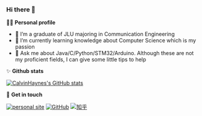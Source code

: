 ### Hi there 👋


👨‍🎓 **Personal profile**
- 🔭 I’m a graduate of JLU majoring in Communication Engineering
- 🌱 I’m currently learning  knowledge about Computer Science which is my passion
- 💬 Ask me about Java/C/Python/STM32/Arduino. Although these are not my proficient fields, I can give some little tips to help 

✨ **Github stats**  

[![CalvinHaynes's GitHub stats](https://github-readme-stats.vercel.app/api?username=calvinhaynes&hide=prs,contribs&show_icons=true&theme=nord)](https://github.com/dmaner/github-readme-stats)

:hankey: **Get in touch**

[![personal site](https://img.shields.io/badge/个人博客站-pink)](https://blog.calvinhaynes.top/)
[![GitHub](https://img.shields.io/badge/GitHub-grey?logo=github)](https://github.com/CalvinHaynes)
[![知乎](https://img.shields.io/badge/知乎-white?logo=zhihu)](https://www.zhihu.com/people/calvinhaynes)


